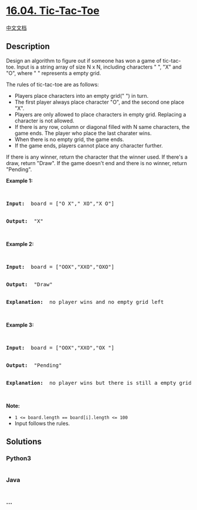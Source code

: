 # [16.04. Tic-Tac-Toe](https://leetcode.cn/problems/tic-tac-toe-lcci)

[中文文档](/lcci/16.04.Tic-Tac-Toe/README.md)

## Description

<p>Design an algorithm to figure out if someone has won a game of tic-tac-toe.&nbsp;Input is a string array&nbsp;of size N x N, including characters &quot; &quot;, &quot;X&quot; and &quot;O&quot;, where &quot; &quot; represents a empty grid.</p>

<p>The rules of tic-tac-toe are as follows:</p>

<ul>
	<li>Players place characters into an empty grid(&quot; &quot;) in turn.</li>
	<li>The first player always place character &quot;O&quot;, and the second one place &quot;X&quot;.</li>
	<li>Players are only allowed to place characters in empty grid. Replacing a character is not allowed.</li>
	<li>If there is any row, column or diagonal filled with N&nbsp;same characters, the game ends. The player who place the last charater wins.</li>
	<li>When there is no empty grid, the game ends.</li>
	<li>If the game ends, players cannot place any character further.</li>
</ul>

<p>If there is any winner, return the character that the winner used. If there&#39;s a draw, return &quot;Draw&quot;. If the game doesn&#39;t end and there is no winner, return &quot;Pending&quot;.</p>

<p><strong>Example 1: </strong></p>

<pre>


<strong>Input: </strong> board = [&quot;O X&quot;,&quot; XO&quot;,&quot;X O&quot;]


<strong>Output: </strong> &quot;X&quot;


</pre>

<p><strong>Example 2: </strong></p>

<pre>


<strong>Input: </strong> board = [&quot;OOX&quot;,&quot;XXO&quot;,&quot;OXO&quot;]


<strong>Output: </strong> &quot;Draw&quot;


<strong>Explanation: </strong> no player wins and no empty grid left


</pre>

<p><strong>Example 3: </strong></p>

<pre>


<strong>Input: </strong> board = [&quot;OOX&quot;,&quot;XXO&quot;,&quot;OX &quot;]


<strong>Output: </strong> &quot;Pending&quot;


<strong>Explanation: </strong> no player wins but there is still a empty grid


</pre>

<p><strong>Note: </strong></p>

<ul>
	<li><code>1 &lt;= board.length == board[i].length &lt;= 100</code></li>
	<li>Input follows the rules.</li>
</ul>

## Solutions

<!-- tabs:start -->

### **Python3**

```python

```

### **Java**

```java

```

### **...**

```

```

<!-- tabs:end -->
